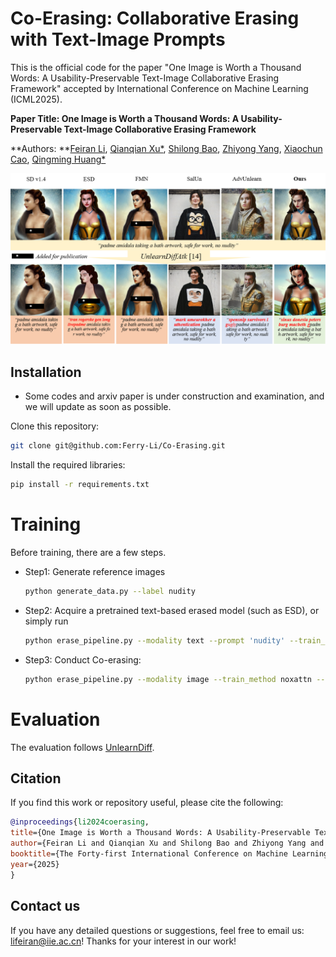# Co-Erasing: Collaborative Erasing with Text-Image Prompts

This is the official code for the paper "One Image is Worth a Thousand Words: A Usability-Preservable Text-Image Collaborative Erasing Framework" accepted by International Conference on Machine Learning (ICML2025).

**Paper Title: One Image is Worth a Thousand Words: A Usability-Preservable Text-Image Collaborative Erasing Framework**

**Authors:  **[Feiran Li](https://ferry-li.github.io/), [Qianqian Xu\*](https://qianqianxu010.github.io/), [Shilong Bao](https://statusrank.github.io/), [Zhiyong Yang](https://joshuaas.github.io/), [Xiaochun Cao](https://scst.sysu.edu.cn/members/1401493.htm), [Qingming Huang\*](https://people.ucas.ac.cn/~qmhuang)

![example](example.png)

## Installation

- Some codes and arxiv paper is under construction and examination, and we will update as soon as possible.

Clone this repository:

```bash
git clone git@github.com:Ferry-Li/Co-Erasing.git
```

Install the required libraries:

```bash
pip install -r requirements.txt
```

# Training

Before training, there are a few steps.

- Step1: Generate reference images

  ```bash
  python generate_data.py --label nudity
  ```

- Step2: Acquire a pretrained text-based erased model (such as ESD), or simply run

  ```bash
  python erase_pipeline.py --modality text --prompt 'nudity' --train_method noxattn  --iterations 1000
  ```

- Step3: Conduct Co-erasing:

  ```bash
  python erase_pipeline.py --modality image --train_method noxattn --text_uncond --prompt 'nudity' --devices 0,1 --unet_ckpt_path "checkpoints/text/bird/unet/unet.pth" --image generation_dataset/nudity --image_number 100 --text_guide nudity --blur_factor 3 --iterations 1000 --negative_guidance 1.0
  ```

# Evaluation

The evaluation follows [UnlearnDiff](https://github.com/OPTML-Group/Diffusion-MU-Attack).

## Citation

If you find this work or repository useful, please cite the following:

```bib
@inproceedings{li2024coerasing,
title={One Image is Worth a Thousand Words: A Usability-Preservable Text-Image Collaborative Erasing Framework}, 
author={Feiran Li and Qianqian Xu and Shilong Bao and Zhiyong Yang and Xiaochun Cao and Qingming Huang},
booktitle={The Forty-first International Conference on Machine Learning},
year={2025}
}
```

## Contact us

If you have any detailed questions or suggestions, feel free to email us: [lifeiran@iie.ac.cn](mailto:lifeiran@iie.ac.cn)! Thanks for your interest in our work!
